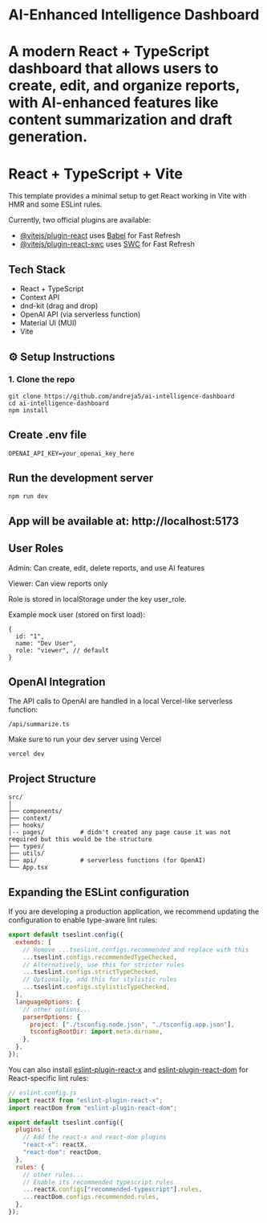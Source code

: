# AI-Enhanced Intelligence Dashboard

# A modern React + TypeScript dashboard that allows users to create, edit, and organize reports, with AI-enhanced features like content summarization and draft generation.

# React + TypeScript + Vite

This template provides a minimal setup to get React working in Vite with HMR and some ESLint rules.

Currently, two official plugins are available:

- [@vitejs/plugin-react](https://github.com/vitejs/vite-plugin-react/blob/main/packages/plugin-react) uses [Babel](https://babeljs.io/) for Fast Refresh
- [@vitejs/plugin-react-swc](https://github.com/vitejs/vite-plugin-react/blob/main/packages/plugin-react-swc) uses [SWC](https://swc.rs/) for Fast Refresh

## Tech Stack

- React + TypeScript
- Context API
- dnd-kit (drag and drop)
- OpenAI API (via serverless function)
- Material UI (MUI)
- Vite

## ⚙️ Setup Instructions

### 1. Clone the repo

```
git clone https://github.com/andreja5/ai-intelligence-dashboard
cd ai-intelligence-dashboard
npm install
```

## Create .env file

```
OPENAI_API_KEY=your_openai_key_here
```

## Run the development server

```
npm run dev
```

## App will be available at: http://localhost:5173

## User Roles

Admin: Can create, edit, delete reports, and use AI features

Viewer: Can view reports only

Role is stored in localStorage under the key user_role.

Example mock user (stored on first load):

```
{
  id: "1",
  name: "Dev User",
  role: "viewer", // default
}
```

## OpenAI Integration

The API calls to OpenAI are handled in a local Vercel-like serverless function:

```
/api/summarize.ts
```

Make sure to run your dev server using Vercel

```
vercel dev
```

## Project Structure

```
src/
│
├── components/
├── context/
├── hooks/
|-- pages/          # didn't created any page cause it was not required but this would be the structure
├── types/
├── utils/
├── api/            # serverless functions (for OpenAI)
└── App.tsx
```

## Expanding the ESLint configuration

If you are developing a production application, we recommend updating the configuration to enable type-aware lint rules:

```js
export default tseslint.config({
  extends: [
    // Remove ...tseslint.configs.recommended and replace with this
    ...tseslint.configs.recommendedTypeChecked,
    // Alternatively, use this for stricter rules
    ...tseslint.configs.strictTypeChecked,
    // Optionally, add this for stylistic rules
    ...tseslint.configs.stylisticTypeChecked,
  ],
  languageOptions: {
    // other options...
    parserOptions: {
      project: ["./tsconfig.node.json", "./tsconfig.app.json"],
      tsconfigRootDir: import.meta.dirname,
    },
  },
});
```

You can also install [eslint-plugin-react-x](https://github.com/Rel1cx/eslint-react/tree/main/packages/plugins/eslint-plugin-react-x) and [eslint-plugin-react-dom](https://github.com/Rel1cx/eslint-react/tree/main/packages/plugins/eslint-plugin-react-dom) for React-specific lint rules:

```js
// eslint.config.js
import reactX from "eslint-plugin-react-x";
import reactDom from "eslint-plugin-react-dom";

export default tseslint.config({
  plugins: {
    // Add the react-x and react-dom plugins
    "react-x": reactX,
    "react-dom": reactDom,
  },
  rules: {
    // other rules...
    // Enable its recommended typescript rules
    ...reactX.configs["recommended-typescript"].rules,
    ...reactDom.configs.recommended.rules,
  },
});
```
